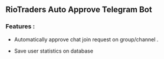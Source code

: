 ## RioTraders Auto Approve Telegram Bot 

### Features :

- Automatically approve chat join request on group/channel .

- Save user statistics on database 